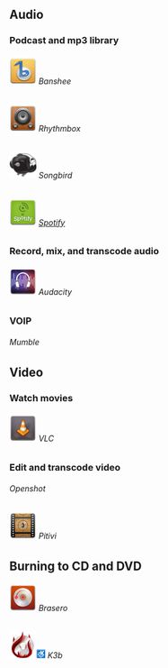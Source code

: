 ## Audio  ##

### Podcast and mp3 library ###

###### ![Banshee][img-banshee] Banshee ######
###### ![Rhythmbox][img-rhythmbox] Rhythmbox ######
###### ![Songbird][img-songbird] Songbird ######
###### ![Spotify][img-spotify] [Spotify][homepage-spotify] ######

### Record, mix, and transcode audio ###

###### ![Audacity][img-audacity] Audacity ######

### VOIP ###

###### Mumble ######

## Video ##

### Watch movies ###

###### ![VLC][img-vlc] VLC ######

### Edit and transcode video ###

###### Openshot ######
###### ![Pitivi][img-pitivi] Pitivi ######

## Burning to CD and DVD ##

###### ![Brasero][img-brasero] Brasero ######
###### ![K3b][img-k3b]![KDE][badge-kde] K3b ######

[homepage-spotify]: http://www.spotify.com/

[badge-kde]: boston.png "KDE"

[img-audacity]: audacity.png "Audacity"
[img-banshee]: banshee.png "Banshee"
[img-brasero]: brasero.png "Brasero"
[img-k3b]: k3b.png "K3b"
[img-pitivi]: pitivi.png "Pitivi"
[img-rhythmbox]: rhythmbox.png "Rhythmbox"
[img-songbird]: songbird.png "Songbird"
[img-spotify]: spotify.png "Spotify"
[img-vlc]: vlc.png "VLC"
